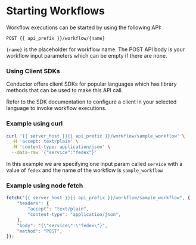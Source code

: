 # Starting Workflows

Workflow executions can be started by using the following API:

```http
POST {{ api_prefix }}/workflow/{name}
```

`{name}` is the placeholder for workflow name. The POST API body is your workflow input parameters which can be empty if
there are none.

### Using Client SDKs

Conductor offers client SDKs for popular languages which has library methods that can be used to make this API call.

Refer to the SDK documentation to configure a client in your selected language to invoke workflow executions.

### Example using curl

```bash
curl '{{ server_host }}{{ api_prefix }}/workflow/sample_workflow' \
  -H 'accept: text/plain' \
  -H 'content-type: application/json' \
  --data-raw '{"service":"fedex"}'
```

In this example we are specifying one input param called `service` with a value of `fedex` and the name of the workflow
is `sample_workflow`

### Example using node fetch

```javascript
fetch("{{ server_host }}{{ api_prefix }}/workflow/sample_workflow", {
    "headers": {
        "accept": "text/plain",
        "content-type": "application/json",
    },
    "body": "{\"service\":\"fedex\"}",
    "method": "POST",
});
```


